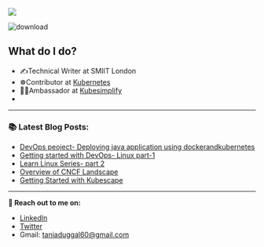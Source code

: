 ![](https://komarev.com/ghpvc/?username=taniaduggal&color=blue&style=plastic)

![download](https://user-images.githubusercontent.com/86051118/219541058-2333a156-367a-4a4a-83d7-082176d96d96.png)

## What do I do?

- ✍️Technical Writer at SMIIT London
- ☸️Contributor at [Kubernetes](https://kubernetes.io/) 
- 🧑‍🎓Ambassador at [Kubesimplify](https://kubesimplify.com/)
- 

---

### 📚 Latest Blog Posts:
  <!-- BLOG-POST-LIST:START -->
  - [DevOps peoject- Deploying java application using dockerandkubernetes ](https://blog.kubesimplify.com/deploying-java-application-using-docker-and-kubernetes-devops-project)
  - [Getting started with DevOps- Linux part-1](https://blog.wemakedevs.org/linux-required-to-get-started-with-devops-part-1)
  - [Learn Linux Series- part 2](https://blog.wemakedevs.org/learn-linux-series-part-2)
  - [Overview of CNCF Landscape](https://duggaltania.hashnode.dev/cncf-landscape)
  - [Getting Started with Kubescape](https://duggaltania.hashnode.dev/getting-started-with-kubescape)
  <!-- BLOG-POST-LIST:END -->
  
  ---

<!--  -->

**🔗 Reach out to me on:**

- [LinkedIn](https://www.linkedin.com/in/tania-duggal-07a297220/)
- [Twitter](https://twitter.com/taniadtwt)
- Gmail: taniaduggal60@gmail.com
